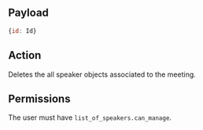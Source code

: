 ## Payload
```js
{id: Id}
```

## Action
Deletes the all speaker objects associated to the meeting.

## Permissions
The user must have `list_of_speakers.can_manage`.

